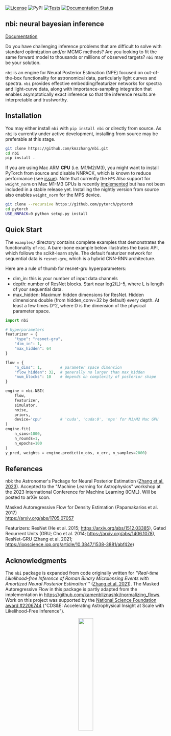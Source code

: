 [![License](https://img.shields.io/badge/License-BSD_3--Clause-blue.svg)](https://opensource.org/licenses/BSD-3-Clause) ![PyPI](https://img.shields.io/pypi/v/nbi)
[![Tests](https://github.com/kmzzhang/nbi/actions/workflows/tests.yml/badge.svg)](https://github.com/kmzzhang/nbi/actions/workflows/tests.yml)
[![Documentation Status](https://readthedocs.org/projects/nbi/badge/?version=latest)](https://nbi.readthedocs.io/en/latest/?badge=latest)

## nbi: neural bayesian inference

[Documentation](https://nbi.readthedocs.io/en/latest/)

Do you have challenging inference problems that are difficult to solve with standard optimization and/or MCMC methods?
Are you looking to fit the same forward model to thousands or millions of observed targets?
`nbi` may be your solution.

`nbi` is an engine for Neural Posterior Estimation (NPE) focused on out-of-the-box functionality for astronomical data,
particularly light curves and spectra.
`nbi` provides effective embedding/featurizer networks for spectra and light-curve data, along
with importance-sampling integration that enables asymptotically exact inference so that the inference results are
interpretable and trustworthy.

## Installation

You may either install `nbi` with `pip install nbi` or directly from source. As `nbi` is currently under active development,
installing from source may be preferable at this stage.

```bash
git clone https://github.com/kmzzhang/nbi.git
cd nbi
pip install .
```

If you are using Mac ARM **CPU** (i.e. M1/M2/M3), you might want to install PyTorch from source and disable NNPACK, which is known to
reduce performance (see [issue](https://github.com/pytorch/pytorch/issues/107534)). Note that currently the `MPS`
Also support for `weight_norm` on Mac M1-M3 GPUs is recently
[implemented](https://github.com/pytorch/pytorch/pull/108008) but has not been included in a stable
release yet. Installing the nightly version from source also enables `weight_norm` for
the MPS device. 

```bash
git clone --recursive https://github.com/pytorch/pytorch
cd pytorch
USE_NNPACK=0 python setup.py install
```

## Quick Start

The `examples/` directory contains complete examples that demonstrates the functionality of `nbi`. A bare-bone
example below illustrates the basic API, which follows the scikit-learn style. The default featurizer network for
sequential data is `resnet-gru`, which is a hybrid CNN-RNN architecture.

Here are a rule of thumb for resnet-gru hyperparameters:

- dim_in: this is your number of input data channels
- depth: number of ResNet blocks. Start near log2(L)-5, where L is length of your sequential data.
- max_hidden: Maximum hidden dimensions for ResNet. Hidden dimensions double (from hidden_conv=32 by default) every
  depth. At least a few times D^2, where D is the dimension of the physical parameter space.

```python
import nbi

# hyperparameters
featurizer = {
    "type": "resnet-gru",
    "dim_in": 1,
    "max_hidden": 64
}

flow = {
    "n_dims": 1,        # parameter space dimension
    "flow_hidden": 32,  # generally no larger than max_hidden
    "num_blocks": 10    # depends on complexity of posterior shape
}

engine = nbi.NBI(
    flow,
    featurizer,
    simulator,
    noise,
    priors,
    device='cpu'        # 'cuda', 'cuda:0', 'mps' for M1/M2 Mac GPU
)
engine.fit(
    n_sims=1000,
    n_rounds=1,
    n_epochs=100
)
y_pred, weights = engine.predict(x_obs, x_err, n_samples=2000)
```

## References

nbi: the Astronomer's Package for Neural Posterior Estimation
([Zhang et al. 2023](https://ml4astro.github.io/icml2023/assets/71.pdf)).
Accepted to the "Machine Learning for Astrophysics" workshop at the 2023
International Conference for Machine Learning (ICML). Will be posted to arXiv soon.

Masked Autoregressive Flow for Density Estimation (Papamakarios et al. 2017)\
https://arxiv.org/abs/1705.07057

Featurizers: ResNet (He et al. 2015; https://arxiv.org/abs/1512.03385), Gated Recurrent Units
(GRU; Cho et al. 2014; https://arxiv.org/abs/1406.1078),
ResNet-GRU (Zhang et al. 2021; https://iopscience.iop.org/article/10.3847/1538-3881/abf42e)

## Acknowledgments

The `nbi` package is expanded from code originally written for _''Real-time Likelihood-free Inference of Roman Binary Microlensing Events
with Amortized Neural Posterior Estimation'''_ ([Zhang et al. 2021](https://iopscience.iop.org/article/10.3847/1538-3881/abf42e)).
The Masked Autoregressive Flow in this package is partly adapted from the implementation in
https://github.com/kamenbliznashki/normalizing_flows.
Work on this project was supported by the [National Science Foundation award #2206744](https://www.nsf.gov/awardsearch/showAward?AWD_ID=2206744&HistoricalAwards=false) ("CDS&E: Accelerating Astrophysical Insight at Scale with Likelihood-Free Inference").

<center><img src="https://new.nsf.gov/themes/custom/nsf_theme/components/images/logo/logo-desktop.svg" width="30%"></center>
